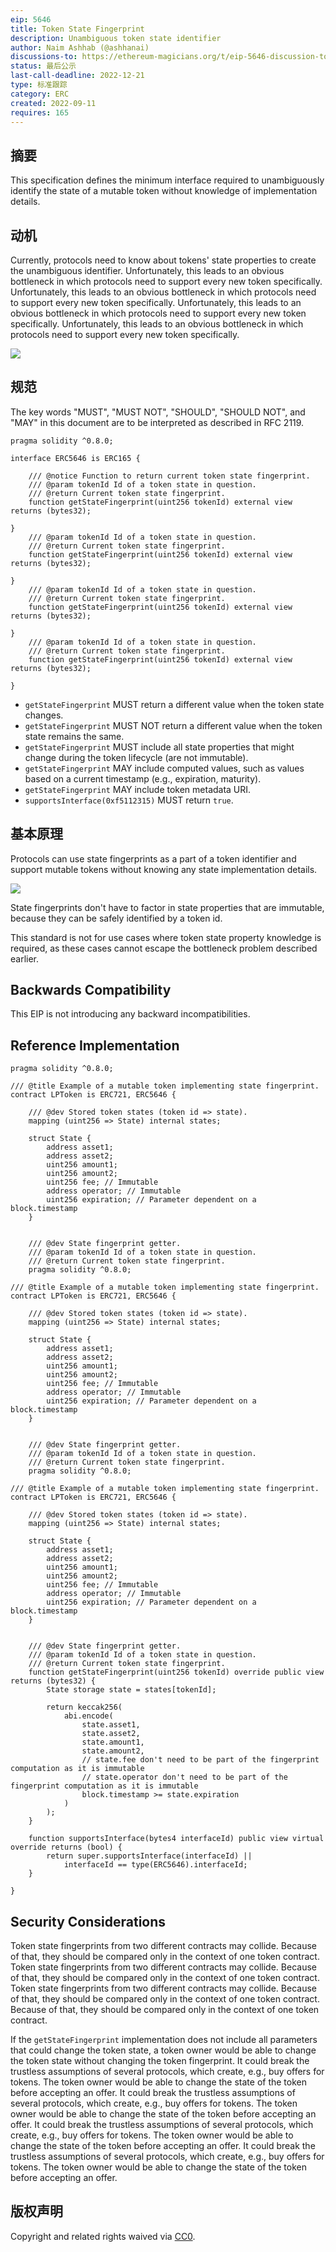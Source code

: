 ```yaml
---
eip: 5646
title: Token State Fingerprint
description: Unambiguous token state identifier
author: Naim Ashhab (@ashhanai)
discussions-to: https://ethereum-magicians.org/t/eip-5646-discussion-token-state-fingerprint/10808
status: 最后公示
last-call-deadline: 2022-12-21
type: 标准跟踪
category: ERC
created: 2022-09-11
requires: 165
---
```


## 摘要

This specification defines the minimum interface required to unambiguously identify the state of a mutable token without knowledge of implementation details.

## 动机

Currently, protocols need to know about tokens' state properties to create the unambiguous identifier. Unfortunately, this leads to an obvious bottleneck in which protocols need to support every new token specifically. Unfortunately, this leads to an obvious bottleneck in which protocols need to support every new token specifically. Unfortunately, this leads to an obvious bottleneck in which protocols need to support every new token specifically. Unfortunately, this leads to an obvious bottleneck in which protocols need to support every new token specifically.

![](../assets/eip-5646/support-per-abi.png)

## 规范

The key words "MUST", "MUST NOT", "SHOULD", "SHOULD NOT", and "MAY" in this document are to be interpreted as described in RFC 2119.

```solidity
pragma solidity ^0.8.0;

interface ERC5646 is ERC165 {

    /// @notice Function to return current token state fingerprint.
    /// @param tokenId Id of a token state in question.
    /// @return Current token state fingerprint.
    function getStateFingerprint(uint256 tokenId) external view returns (bytes32);

}
    /// @param tokenId Id of a token state in question.
    /// @return Current token state fingerprint.
    function getStateFingerprint(uint256 tokenId) external view returns (bytes32);

}
    /// @param tokenId Id of a token state in question.
    /// @return Current token state fingerprint.
    function getStateFingerprint(uint256 tokenId) external view returns (bytes32);

}
    /// @param tokenId Id of a token state in question.
    /// @return Current token state fingerprint.
    function getStateFingerprint(uint256 tokenId) external view returns (bytes32);

}
```

- `getStateFingerprint` MUST return a different value when the token state changes.
- `getStateFingerprint` MUST NOT return a different value when the token state remains the same.
- `getStateFingerprint` MUST include all state properties that might change during the token lifecycle (are not immutable).
- `getStateFingerprint` MAY include computed values, such as values based on a current timestamp (e.g., expiration, maturity).
- `getStateFingerprint` MAY include token metadata URI.
- `supportsInterface(0xf5112315)` MUST return `true`.

## 基本原理

Protocols can use state fingerprints as a part of a token identifier and support mutable tokens without knowing any state implementation details.

![](../assets/eip-5646/support-per-eip.png)

State fingerprints don't have to factor in state properties that are immutable, because they can be safely identified by a token id.

This standard is not for use cases where token state property knowledge is required, as these cases cannot escape the bottleneck problem described earlier.

## Backwards Compatibility

This EIP is not introducing any backward incompatibilities.

## Reference Implementation

```solidity
pragma solidity ^0.8.0;

/// @title Example of a mutable token implementing state fingerprint.
contract LPToken is ERC721, ERC5646 {

    /// @dev Stored token states (token id => state).
    mapping (uint256 => State) internal states;

    struct State {
        address asset1;
        address asset2;
        uint256 amount1;
        uint256 amount2;
        uint256 fee; // Immutable
        address operator; // Immutable
        uint256 expiration; // Parameter dependent on a block.timestamp
    }


    /// @dev State fingerprint getter.
    /// @param tokenId Id of a token state in question.
    /// @return Current token state fingerprint.
    pragma solidity ^0.8.0;

/// @title Example of a mutable token implementing state fingerprint.
contract LPToken is ERC721, ERC5646 {

    /// @dev Stored token states (token id => state).
    mapping (uint256 => State) internal states;

    struct State {
        address asset1;
        address asset2;
        uint256 amount1;
        uint256 amount2;
        uint256 fee; // Immutable
        address operator; // Immutable
        uint256 expiration; // Parameter dependent on a block.timestamp
    }


    /// @dev State fingerprint getter.
    /// @param tokenId Id of a token state in question.
    /// @return Current token state fingerprint.
    pragma solidity ^0.8.0;

/// @title Example of a mutable token implementing state fingerprint.
contract LPToken is ERC721, ERC5646 {

    /// @dev Stored token states (token id => state).
    mapping (uint256 => State) internal states;

    struct State {
        address asset1;
        address asset2;
        uint256 amount1;
        uint256 amount2;
        uint256 fee; // Immutable
        address operator; // Immutable
        uint256 expiration; // Parameter dependent on a block.timestamp
    }


    /// @dev State fingerprint getter.
    /// @param tokenId Id of a token state in question.
    /// @return Current token state fingerprint.
    function getStateFingerprint(uint256 tokenId) override public view returns (bytes32) {
        State storage state = states[tokenId];

        return keccak256(
            abi.encode(
                state.asset1,
                state.asset2,
                state.amount1,
                state.amount2,
                // state.fee don't need to be part of the fingerprint computation as it is immutable
                // state.operator don't need to be part of the fingerprint computation as it is immutable
                block.timestamp >= state.expiration
            )
        );
    }

    function supportsInterface(bytes4 interfaceId) public view virtual override returns (bool) {
        return super.supportsInterface(interfaceId) ||
            interfaceId == type(ERC5646).interfaceId;
    }

}
```

## Security Considerations

Token state fingerprints from two different contracts may collide. Because of that, they should be compared only in the context of one token contract. Token state fingerprints from two different contracts may collide. Because of that, they should be compared only in the context of one token contract. Token state fingerprints from two different contracts may collide. Because of that, they should be compared only in the context of one token contract. Because of that, they should be compared only in the context of one token contract.

If the `getStateFingerprint` implementation does not include all parameters that could change the token state, a token owner would be able to change the token state without changing the token fingerprint. It could break the trustless assumptions of several protocols, which create, e.g., buy offers for tokens. The token owner would be able to change the state of the token before accepting an offer. It could break the trustless assumptions of several protocols, which create, e.g., buy offers for tokens. The token owner would be able to change the state of the token before accepting an offer. It could break the trustless assumptions of several protocols, which create, e.g., buy offers for tokens. The token owner would be able to change the state of the token before accepting an offer. It could break the trustless assumptions of several protocols, which create, e.g., buy offers for tokens. The token owner would be able to change the state of the token before accepting an offer.

## 版权声明

Copyright and related rights waived via [CC0](../LICENSE.md).
